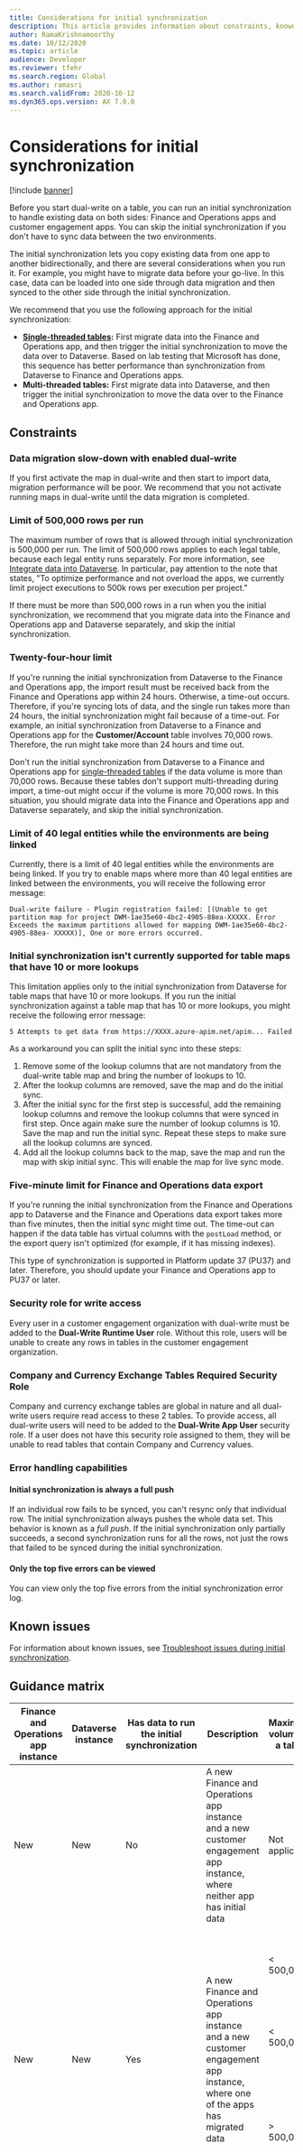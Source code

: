 ```yaml
---
title: Considerations for initial synchronization
description: This article provides information about constraints, known issues, and guidance for the initial synchronization of dual-write.
author: RamaKrishnamoorthy
ms.date: 10/12/2020
ms.topic: article
audience: Developer
ms.reviewer: tfehr
ms.search.region: Global
ms.author: ramasri
ms.search.validFrom: 2020-10-12
ms.dyn365.ops.version: AX 7.0.0
---
```


# Considerations for initial synchronization

[!include [banner](../../includes/banner.md)]



Before you start dual-write on a table, you can run an initial synchronization to handle existing data on both sides: Finance and Operations apps and customer engagement apps. You can skip the initial synchronization if you don't have to sync data between the two environments.

The initial synchronization lets you copy existing data from one app to another bidirectionally, and there are several considerations when you run it. For example, you might have to migrate data before your go-live. In this case, data can be loaded into one side through data migration and then synced to the other side through the initial synchronization.

We recommend that you use the following approach for the initial synchronization:

+ **[Single-threaded tables](#single-threaded-entities):** First migrate data into the Finance and Operations app, and then trigger the initial synchronization to move the data over to Dataverse. Based on lab testing that Microsoft has done, this sequence has better performance than synchronization from Dataverse to Finance and Operations apps.
+ **Multi-threaded tables:** First migrate data into Dataverse, and then trigger the initial synchronization to move the data over to the Finance and Operations app.

## Constraints

### Data migration slow-down with enabled dual-write

If you first activate the map in dual-write and then start to import data, migration performance will be poor. We recommend that you not activate running maps in dual-write until the data migration is completed.

### Limit of 500,000 rows per run

The maximum number of rows that is allowed through initial synchronization is 500,000 per run. The limit of 500,000 rows applies to each legal table, because each legal entity runs separately. For more information, see [Integrate data into Dataverse](/power-platform/admin/data-integrator). In particular, pay attention to the note that states, "To optimize performance and not overload the apps, we currently limit project executions to 500k rows per execution per project."

If there must be more than 500,000 rows in a run when you the initial synchronization, we recommend that you migrate data into the Finance and Operations app and Dataverse separately, and skip the initial synchronization.

### Twenty-four-hour limit

If you're running the initial synchronization from Dataverse to the Finance and Operations app, the import result must be received back from the Finance and Operations app within 24 hours. Otherwise, a time-out occurs. Therefore, if you're syncing lots of data, and the single run takes more than 24 hours, the initial synchronization might fail because of a time-out. For example, an initial synchronization from Dataverse to a Finance and Operations app for the **Customer/Account** table involves 70,000 rows. Therefore, the run might take more than 24 hours and time out.

Don't run the initial synchronization from Dataverse to a Finance and Operations app for [single-threaded tables](#single-threaded-entities) if the data volume is more than 70,000 rows. Because these tables don't support multi-threading during import, a time-out might occur if the volume is more 70,000 rows. In this situation, you should migrate data into the Finance and Operations app and Dataverse separately, and skip the initial synchronization.

### Limit of 40 legal entities while the environments are being linked

Currently, there is a limit of 40 legal entities while the environments are being linked. If you try to enable maps where more than 40 legal entities are linked between the environments, you will receive the following error message:

```console
Dual-write failure - Plugin registration failed: [(Unable to get partition map for project DWM-1ae35e60-4bc2-4905-88ea-XXXXX. Error Exceeds the maximum partitions allowed for mapping DWM-1ae35e60-4bc2-4905-88ea- XXXXX)], One or more errors occurred.
```

### Initial synchronization isn't currently supported for table maps that have 10 or more lookups

This limitation applies only to the initial synchronization from Dataverse for table maps that have 10 or more lookups. If you run the initial synchronization against a table map that has 10 or more lookups, you might receive the following error message:

```console
5 Attempts to get data from https://XXXX.azure-apim.net/apim... Failed
```

As a workaround you can split the initial sync into these steps:

1. Remove some of the lookup columns that are not mandatory from the dual-write table map and bring the number of lookups to 10. 
2. After the lookup columns are removed, save the map and do the initial sync. 
3. After the initial sync for the first step is successful, add the remaining lookup columns and remove the lookup columns that were synced in first step. Once again make sure the number of lookup columns is 10. Save the map and run the initial sync. Repeat these steps to make sure all the lookup columns are synced. 
4. Add all the lookup columns back to the map, save the map and run the map with skip initial sync. This will enable the map for live sync mode.

### Five-minute limit for Finance and Operations data export

If you're running the initial synchronization from the Finance and Operations app to Dataverse and the Finance and Operations data export takes more than five minutes, then the initial sync might time out. The time-out can happen if the data table has virtual columns with the `postLoad` method, or the export query isn't optimized (for example, if it has missing indexes).

This type of synchronization is supported in Platform update 37 (PU37) and later. Therefore, you should update your Finance and Operations app to PU37 or later.

### Security role for write access

Every user in a customer engagement organization with dual-write must be added to the **Dual-Write Runtime User** role. Without this role, users will be unable to create any rows in tables in the customer engagement organization.

### Company and Currency Exchange Tables Required Security Role

Company and currency exchange tables are global in nature and all dual-write users require read access to these 2 tables. To provide access, all dual-write users will need to be added to the **Dual-Write App User** security role. If a user does not have this security role assigned to them, they will be unable to read tables that contain Company and Currency values.

### Error handling capabilities

#### Initial synchronization is always a full push

If an individual row fails to be synced, you can't resync only that individual row. The initial synchronization always pushes the whole data set. This behavior is known as a *full push*. If the initial synchronization only partially succeeds, a second synchronization runs for all the rows, not just the rows that failed to be synced during the initial synchronization.

#### Only the top five errors can be viewed

You can view only the top five errors from the initial synchronization error log.

## Known issues

For information about known issues, see [Troubleshoot issues during initial synchronization](dual-write-troubleshooting-initial-sync.md).

## Guidance matrix

<table>
<thead>
<tr>
<th>Finance and Operations app instance</th>
<th>Dataverse instance</th>
<th>Has data to run the initial synchronization</th>
<th>Description</th>
<th>Maximum volume in a table</th>
<th>Single-threaded or multi-threaded</th>
<th>Approach</th>
</tr>
</thead>
<tbody>
<tr>
<td>New</td>
<td>New</td>
<td>No</td>
<td>A new Finance and Operations app instance and a new customer engagement app instance, where neither app has initial data</td>
<td>Not applicable</td>
<td>Any</td>
<td>
<ul>
<li>Activate dual-write, and skip the initial synchronization.</li>
</ul>
</td>
</tr>
<tr>
<td rowspan='3'>New</td>
<td rowspan='3'>New</td>
<td rowspan='3'>Yes</td>
<td rowspan='3'>A new Finance and Operations app instance and a new customer engagement app instance, where one of the apps has migrated data</td>
<td>&lt; 500,000</td>
<td><a href='#single-threaded-entities'>Single-threaded</a></td>
<td>
<ol>
<li>Migrate data to the Finance and Operations app.</li>
<li>Run the initial synchronization.</li>
</ol>
</td>
</tr>
<tr>
<td>&lt; 500,000</td>
<td>Multi-threaded</td>
<td>
<ol>
<li>Migrate data to Dataverse.</li>
<li>Run the initial synchronization.</li>
</ol>
</td>
</tr>
<tr>
<td>&gt; 500,000</td>
<td>Any</td>
<td>
<ol>
<li>Migrate data to each app outside the initial synchronization.</li>
<li>Activate dual-write, and skip the initial synchronization.</li>
</ol>
</td>
</tr>
<tr>
<td rowspan='4'>New</td>
<td rowspan='4'>Existing</td>
<td rowspan='4'>Yes</td>
<td rowspan='4'>A new Finance and Operations app instance and an existing customer engagement app instance</td>
<td>&lt; 70,000</td>
<td><a href='#single-threaded-entities'>Single-threaded</a></td>
<td>
<ol>
<li>Create a new company in the Finance and Operations app.</li>
<li>Bootstrap Dataverse for the company code.</li
><li>Run the initial synchronization.</li>
</ol>
</td>
</tr>
<tr>
<td>&gt; 70,000</td>
<td><a href='#single-threaded-entities'>Single-threaded</a></td>
<td>
<ol>
<li>Create a new company in the Finance and Operations app.</li>
<li>Bootstrap Dataverse for the company code.</li>
<li>Migrate data to each app outside the initial synchronization.</li>
<li>Activate dual-write, and skip the initial synchronization.</li>
</ol>
</td>
</tr>
<tr>
<td>&lt; 500,000</td>
<td>Multi-threaded</td>
<td>
<ol>
<li>Create a new company in the Finance and Operations app.</li>
<li>Bootstrap Dataverse for the company code.</li>
<li>Run the initial synchronization.</li>
</ol>
</td>
</tr>
<tr>
<td>&gt; 500,000</td>
<td>Any</td>
<td>
<ol>
<li>Create a new company in the Finance and Operations app.</li>
<li>Bootstrap Dataverse for the company code.</li>
<li>Migrate data to each app outside the initial synchronization.</li>
<li>Activate dual-write, and skip the initial synchronization.</li>
</ol>
</td>
</tr>
<tr>
<td rowspan='2'>Existing</td>
<td rowspan='2'>New</td>
<td rowspan='2'>Yes</td>
<td rowspan='2'>An existing Finance and Operations app instance and a new customer engagement app instance</td>
<td>&lt; 500,000</td>
<td>Any</td>
<td>
<ul>
<li>Run the initial synchronization.</li>
</ul>
</td>
</tr>
<tr>
<td>&gt; 500,000</td>
<td>Any</td>
<td>
<ol>
<li>Migrate data to each app.</li>
<li>Activate dual-write, and skip the initial synchronization.</li>
</ol>
</td>
</tr>
<tr>
<td rowspan='4'>Existing</td>
<td rowspan='4'>Existing</td>
<td rowspan='4'>Yes</td>
<td rowspan='4'>An existing Finance and Operations app instance and an existing customer engagement app instance</td>
<td>&lt; 70,000</td>
<td><a href='#single-threaded-entities'>Single-threaded</a></td>
<td>
<ol>
<li>Bootstrap Dataverse for the company code.</li>
<li>Run the initial synchronization.</li>
</ol>
</td>
</tr>
<tr>
<td>&gt; 70,000</td>
<td><a href='#single-threaded-entities'>Single-threaded</a></td>
<td>
<ol>
<li>Bootstrap Dataverse for the company code.</li>
<li>Migrate data to each app outside the initial synchronization.</li>
<li>Activate dual-write, and skip the initial synchronization.</li>
</ol>
</td>
</tr>
<tr>
<td>&lt; 500,000</td>
<td>Multi-threaded</td>
<td>
<ol>
<li>Bootstrap Dataverse for the company code.</li>
<li>Run the initial synchronization.</li>
</ol>
</td>
</tr>
<tr>
<td>&gt; 500,000</td>
<td>Any</td>
<td>
<ol>
<li>Bootstrap Dataverse for the company code.</li>
<li>Migrate data to each app outside the initial synchronization.</li>
<li>Activate dual-write, and skip the initial synchronization.</li>
</ol>
</td>
</tr>
</tbody>
</table>

## <a id="single-threaded-entities"></a>Single-threaded tables

- Sales tax codes (msdyn\_taxcodes)
- Customers V3 (accounts)
- Vendors V2 (msdyn\_vendors)
- Warehouses (msdyn\_warehouses)
- Product categories (msdyn\_productcategories)
- Employment (cdm\_employments)
- Position worker assignments (cdm\_positionworkerassignmentmaps)
- Warehouse locations (msdyn\_inventorylocations)
- Modes of delivery (msdyn\_shipvias)


[!INCLUDE[footer-include](../../../../includes/footer-banner.md)]
